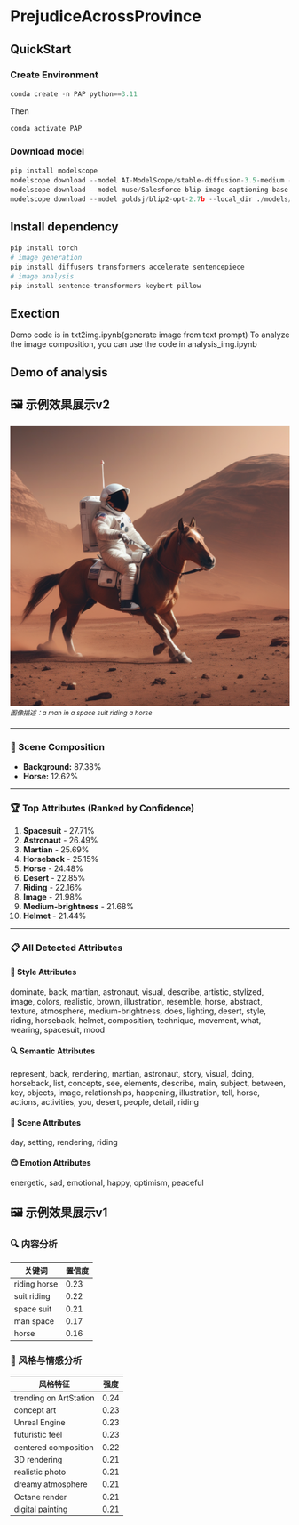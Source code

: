 # PrejudiceAcrossProvince

## QuickStart
### Create Environment
```python
conda create -n PAP python==3.11
```
Then
```python
conda activate PAP
```

### Download model
```python
pip install modelscope
modelscope download --model AI-ModelScope/stable-diffusion-3.5-medium --local_dir ./models/sd3.5
modelscope download --model muse/Salesforce-blip-image-captioning-base --local_dir ./models/blip-image-captioning-base
modelscope download --model goldsj/blip2-opt-2.7b --local_dir ./models/blip2-2.7b
```

## Install dependency
```python
pip install torch
# image generation
pip install diffusers transformers accelerate sentencepiece
# image analysis
pip install sentence-transformers keybert pillow
```

## Exection
Demo code is in txt2img.ipynb(generate image from text prompt) 
To analyze the image composition, you can use the code in analysis_img.ipynb

## Demo of analysis
## 🖼️ 示例效果展示v2
![Demo Image](./docs/astronaut_rides_horse.png)  
*<sup>图像描述：a man in a space suit riding a horse</sup>*

---

### 🎯 Scene Composition
- **Background:** 87.38%
- **Horse:** 12.62%

---

### 🏆 Top Attributes (Ranked by Confidence)
1. **Spacesuit** - 27.71%
2. **Astronaut** - 26.49%
3. **Martian** - 25.69%
4. **Horseback** - 25.15%
5. **Horse** - 24.48%
6. **Desert** - 22.85%
7. **Riding** - 22.16%
8. **Image** - 21.98%
9. **Medium-brightness** - 21.68%
10. **Helmet** - 21.44%

---

### 📋 All Detected Attributes

#### 🎨 **Style Attributes**
dominate, back, martian, astronaut, visual, describe, artistic, stylized, image, colors, realistic, brown, illustration, resemble, horse, abstract, texture, atmosphere, medium-brightness, does, lighting, desert, style, riding, horseback, helmet, composition, technique, movement, what, wearing, spacesuit, mood

#### 🔍 **Semantic Attributes**
represent, back, rendering, martian, astronaut, story, visual, doing, horseback, list, concepts, see, elements, describe, main, subject, between, key, objects, image, relationships, happening, illustration, tell, horse, actions, activities, you, desert, people, detail, riding

#### 🌅 **Scene Attributes**
day, setting, rendering, riding

#### 😊 **Emotion Attributes**
energetic, sad, emotional, happy, optimism, peaceful


## 🖼️ 示例效果展示v1
### 🔍 内容分析
| 关键词          | 置信度 |
|-----------------|--------|
| riding horse    | 0.23   |
| suit riding     | 0.22   |
| space suit      | 0.21   |
| man space       | 0.17   |
| horse           | 0.16   |

### 🎨 风格与情感分析
| 风格特征             | 强度 |
|----------------------|------|
| trending on ArtStation | 0.24 |
| concept art          | 0.23 |
| Unreal Engine        | 0.23 |
| futuristic feel      | 0.23 |
| centered composition | 0.22 |
| 3D rendering         | 0.21 |
| realistic photo      | 0.21 |
| dreamy atmosphere    | 0.21 |
| Octane render        | 0.21 |
| digital painting     | 0.21 |


